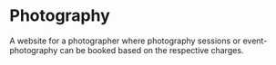 # Photography
A website for a photographer where photography sessions or event-photography can be booked based on the respective charges.

